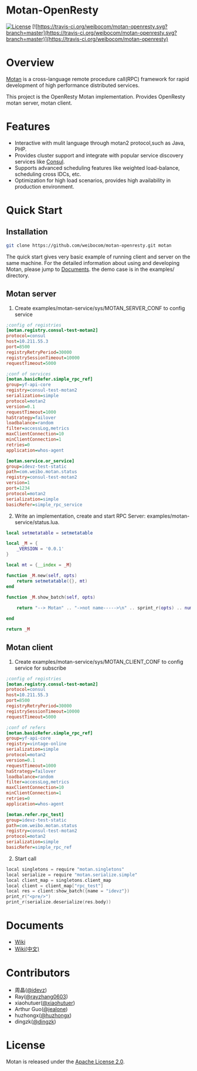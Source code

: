 # Motan-OpenResty
[![License](https://img.shields.io/badge/License-Apache%202.0-blue.svg)](https://github.com/weibocom/motan/blob/master/LICENSE)
[![https://travis-ci.org/weibocom/motan-openresty.svg?branch=master](https://travis-ci.org/weibocom/motan-openresty.svg?branch=master)](https://travis-ci.org/weibocom/motan-openresty)


# Overview 
[Motan][motan] is a cross-language remote procedure call(RPC) framework 
for rapid development of high performance distributed services.

This project is the OpenResty Motan implementation. 
Provides OpenResty motan server, motan client.

# Features
- Interactive with mulit language through motan2 protocol,such as Java, PHP.
- Provides cluster support and integrate 
with popular service discovery services like [Consul][consul]. 
- Supports advanced scheduling features like 
weighted load-balance, scheduling cross IDCs, etc.
- Optimization for high load scenarios, 
provides high availability in production environment.

# Quick Start

## Installation

```sh
git clone https://github.com/weibocom/motan-openresty.git motan
```

The quick start gives very basic example of running client and server on the same machine. 
For the detailed information about using and developing Motan, please jump to [Documents](#documents).
the demo case is in the examples/ directory.

## Motan server

1. Create examples/motan-service/sys/MOTAN_SERVER_CONF to config service

```ini
;config of registries
[motan.registry.consul-test-motan2]
protocol=consul
host=10.211.55.3
port=8500
registryRetryPeriod=30000
registrySessionTimeout=10000
requestTimeout=5000

;conf of services
[motan.basicRefer.simple_rpc_ref]
group=yf-api-core
registry=consul-test-motan2
serialization=simple
protocol=motan2
version=0.1
requestTimeout=1000
haStrategy=failover
loadbalance=random
filter=accessLog,metrics
maxClientConnection=10
minClientConnection=1
retries=0
application=whos-agent

[motan.service.or_service]
group=idevz-test-static
path=com.weibo.motan.status
registry=consul-test-motan2
version=1
port=1234
protocol=motan2
serialization=simple
basicRefer=simple_rpc_service
```

2. Write an implementation, create and start RPC Server:
examples/motan-service/status.lua.

```lua
local setmetatable = setmetatable

local _M = {
    _VERSION = '0.0.1'
}

local mt = {__index = _M}

function _M.new(self, opts)
    return setmetatable({}, mt)
end

function _M.show_batch(self, opts)
    
    return "--> Motan" .. "->not name----->\n" .. sprint_r(opts) .. num

end

return _M
```

## Motan client

1. Create examples/motan-service/sys/MOTAN_CLIENT_CONF 
to config service for subscribe

```ini
;config of registries
[motan.registry.consul-test-motan2]
protocol=consul
host=10.211.55.3
port=8500
registryRetryPeriod=30000
registrySessionTimeout=10000
requestTimeout=5000

;conf of refers
[motan.basicRefer.simple_rpc_ref]
group=yf-api-core
registry=vintage-online
serialization=simple
protocol=motan2
version=0.1
requestTimeout=1000
haStrategy=failover
loadbalance=random
filter=accessLog,metrics
maxClientConnection=10
minClientConnection=1
retries=0
application=whos-agent

[motan.refer.rpc_test]
group=idevz-test-static
path=com.weibo.motan.status
registry=consul-test-motan2
protocol=motan2
serialization=simple
basicRefer=simple_rpc_ref
```

2. Start call

```go
local singletons = require "motan.singletons"
local serialize = require "motan.serialize.simple"
local client_map = singletons.client_map
local client = client_map["rpc_test"]
local res = client:show_batch({name = "idevz"})
print_r("<pre/>")
print_r(serialize.deserialize(res.body))
```

# Documents

* [Wiki](https://github.com/weibocom/motan-go/wiki)
* [Wiki(中文)](https://github.com/weibocom/motan-go/wiki/zh_overview)

# Contributors

* 周晶([@idevz](https://github.com/idevz))
* Ray([@rayzhang0603](https://github.com/rayzhang0603))
* xiaohutuer([@xiaohutuer](https://github.com/xiaohutuer))
* Arthur Guo([@jealone](https://github.com/jealone))
* huzhongx([@huzhongx](https://github.com/huzhongx))
* dingzk([@dingzk](https://github.com/dingzk))

# License

Motan is released under the 
[Apache License 2.0](http://www.apache.org/licenses/LICENSE-2.0).

[motan]:https://github.com/weibocom/motan
[consul]:http://www.consul.io
